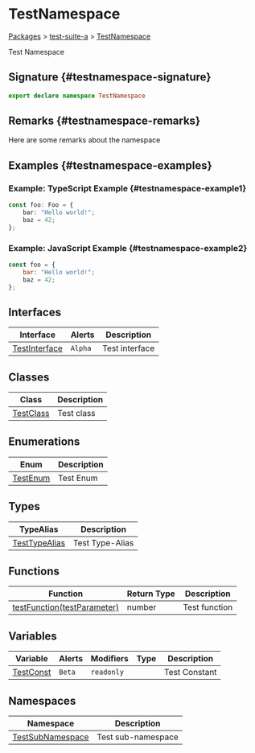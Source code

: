 # TestNamespace

[Packages](/) &gt; [test-suite-a](/test-suite-a/) &gt; [TestNamespace](/test-suite-a/testnamespace-namespace/)

Test Namespace

## Signature {#testnamespace-signature}

```typescript
export declare namespace TestNamespace
```

## Remarks {#testnamespace-remarks}

Here are some remarks about the namespace

## Examples {#testnamespace-examples}

### Example: TypeScript Example {#testnamespace-example1}

```typescript
const foo: Foo = {
	bar: "Hello world!";
	baz = 42;
};
```

### Example: JavaScript Example {#testnamespace-example2}

```javascript
const foo = {
	bar: "Hello world!";
	baz = 42;
};
```

## Interfaces

| Interface | Alerts | Description |
| - | - | - |
| [TestInterface](/test-suite-a/testnamespace-namespace/testinterface-interface/) | `Alpha` | Test interface |

## Classes

| Class | Description |
| - | - |
| [TestClass](/test-suite-a/testnamespace-namespace/testclass-class/) | Test class |

## Enumerations

| Enum | Description |
| - | - |
| [TestEnum](/test-suite-a/testnamespace-namespace/testenum-enum/) | Test Enum |

## Types

| TypeAlias | Description |
| - | - |
| [TestTypeAlias](/test-suite-a/testnamespace-namespace/testtypealias-typealias/) | Test Type-Alias |

## Functions

| Function | Return Type | Description |
| - | - | - |
| [testFunction(testParameter)](/test-suite-a/testnamespace-namespace/testfunction-function) | number | Test function |

## Variables

| Variable | Alerts | Modifiers | Type | Description |
| - | - | - | - | - |
| [TestConst](/test-suite-a/testnamespace-namespace/testconst-variable) | `Beta` | `readonly` |  | Test Constant |

## Namespaces

| Namespace | Description |
| - | - |
| [TestSubNamespace](/test-suite-a/testnamespace-namespace/testsubnamespace-namespace/) | Test sub-namespace |

